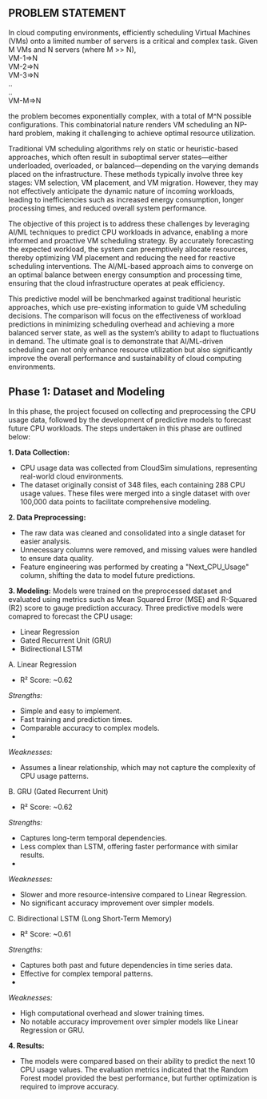## PROBLEM STATEMENT

In cloud computing environments, efficiently scheduling Virtual Machines (VMs) onto a limited number of servers is a critical and complex task. Given M VMs and N servers (where M >> N),\
VM-1=>N\
VM-2=>N\
VM-3=>N\
..\
..\
VM-M=>N

the problem becomes exponentially complex, with a total of M^N possible configurations. This combinatorial nature renders VM scheduling an NP-hard problem, making it challenging to achieve optimal resource utilization.

Traditional VM scheduling algorithms rely on static or heuristic-based approaches, which often result in suboptimal server states—either underloaded, overloaded, or balanced—depending on the varying demands placed on the infrastructure. These methods typically involve three key stages: VM selection, VM placement, and VM migration. However, they may not effectively anticipate the dynamic nature of incoming workloads, leading to inefficiencies such as increased energy consumption, longer processing times, and reduced overall system performance.

The objective of this project is to address these challenges by leveraging AI/ML techniques to predict CPU workloads in advance, enabling a more informed and proactive VM scheduling strategy. By accurately forecasting the expected workload, the system can preemptively allocate resources, thereby optimizing VM placement and reducing the need for reactive scheduling interventions. The AI/ML-based approach aims to converge on an optimal balance between energy consumption and processing time, ensuring that the cloud infrastructure operates at peak efficiency.

This predictive model will be benchmarked against traditional heuristic approaches, which use pre-existing information to guide VM scheduling decisions. The comparison will focus on the effectiveness of workload predictions in minimizing scheduling overhead and achieving a more balanced server state, as well as the system’s ability to adapt to fluctuations in demand. The ultimate goal is to demonstrate that AI/ML-driven scheduling can not only enhance resource utilization but also significantly improve the overall performance and sustainability of cloud computing environments.


## Phase 1: Dataset and Modeling

In this phase, the project focused on collecting and preprocessing the CPU usage data, followed by the development of predictive models to forecast future CPU workloads. The steps undertaken in this phase are outlined below:

**1. Data Collection:**
- CPU usage data was collected from CloudSim simulations, representing real-world cloud environments.
- The dataset originally consist of 348 files, each containing 288 CPU usage values. These files were merged into a single dataset with over 100,000 data points to facilitate comprehensive modeling.

**2. Data Preprocessing:**
- The raw data was cleaned and consolidated into a single dataset for easier analysis.
- Unnecessary columns were removed, and missing values were handled to ensure data quality.
- Feature engineering was performed by creating a "Next_CPU_Usage" column, shifting the data to model future predictions.

**3. Modeling:**
Models were trained on the preprocessed dataset and evaluated using metrics such as Mean Squared Error (MSE) and R-Squared (R2) score to gauge prediction accuracy.
Three predictive models were comapred to forecast the CPU usage:
- Linear Regression
- Gated Recurrent Unit (GRU)
- Bidirectional LSTM


A. Linear Regression
- R² Score: ~0.62

_Strengths:_
- Simple and easy to implement.
- Fast training and prediction times.
- Comparable accuracy to complex models.
- 
_Weaknesses:_
- Assumes a linear relationship, which may not capture the complexity of CPU usage patterns.

B. GRU (Gated Recurrent Unit)
- R² Score: ~0.62

_Strengths:_
- Captures long-term temporal dependencies.
- Less complex than LSTM, offering faster performance with similar results.
- 
_Weaknesses:_
- Slower and more resource-intensive compared to Linear Regression.
- No significant accuracy improvement over simpler models.

C. Bidirectional LSTM (Long Short-Term Memory)
- R² Score: ~0.61

_Strengths:_
- Captures both past and future dependencies in time series data.
- Effective for complex temporal patterns.
- 
_Weaknesses:_
- High computational overhead and slower training times.
- No notable accuracy improvement over simpler models like Linear Regression or GRU.

**4. Results:**
- The models were compared based on their ability to predict the next 10 CPU usage values. The evaluation metrics indicated that the Random Forest model provided the best performance, but further optimization is required to improve accuracy.

